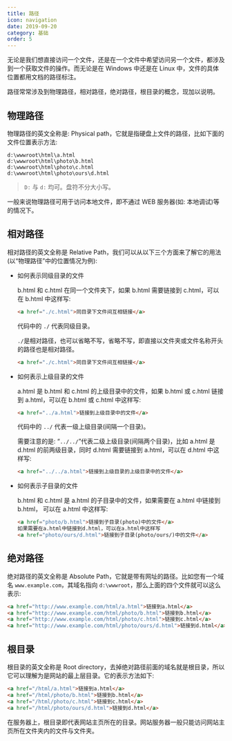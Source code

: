 ```yaml
---
title: 路径
icon: navigation
date: 2019-09-20
category: 基础
order: 5
---
```


无论是我们想直接访问一个文件，还是在一个文件中希望访问另一个文件，都涉及到一个获取文件的操作。而无论是在 Windows 中还是在 Linux 中，文件的具体位置都用文档的路径标注。

路径常常涉及到物理路径，相对路径，绝对路径，根目录的概念，现加以说明。

<!-- more -->

## 物理路径

物理路径的英文全称是: Physical path，它就是指硬盘上文件的路径，比如下面的文件位置表示方法:

```text
d:\wwwroot\html\a.html
d:\wwwroot\html\photo\b.html
d:\wwwroot\html\photo\c.html
d:\wwwroot\html\photo\ours\d.html
```

> `D:` 与 `d:` 均可。盘符不分大小写。

一般来说物理路径可用于访问本地文件，即不通过 WEB 服务器(如: 本地调试)等的情况下。

## 相对路径

相对路径的英文全称是 Relative Path，我们可以从以下三个方面来了解它的用法 (以“物理路径”中的位置情况为例):

- 如何表示同级目录的文件

  b.html 和 c.html 在同一个文件夹下，如果 b.html 需要链接到 c.html，可以在 b.html 中这样写:

  ```html
  <a href="./c.html">同目录下文件间互相链接</a>
  ```

  代码中的 `./` 代表同级目录。

  `./`是相对路径，也可以省略不写，省略不写，即直接以文件夹或文件名称开头的路径也是相对路径。

  ```html
  <a href="./c.html">同目录下文件间互相链接</a>
  ```

- 如何表示上级目录的文件

  a.html 是 b.html 和 c.html 的上级目录中的文件，如果 b.html 或 c.html 链接到 a.html，可以在 b.html 或 c.html 中这样写:

  ```html
  <a href="../a.html">链接到上级目录中的文件</a>
  ```

  代码中的 `../` 代表一级上级目录(间隔一个目录)。

  需要注意的是: “`../../`”代表二级上级目录(间隔两个目录)，比如 a.html 是 d.html 的前两级目录，同时 d.html 需要链接到 a.html，可以在 d.html 中这样写:

  ```html
  <a href="../../a.html">链接到上级目录的上级目录中的文件</a>
  ```

- 如何表示子目录的文件

  b.html 和 c.html 是 a.html 的子目录中的文件，如果需要在 a.html 中链接到 b.html， 可以在 a.html 中这样写:

  ```html
  <a href="photo/b.html">链接到子目录(photo)中的文件</a>
  如果需要在a.html中链接到d.html，可以在a.html中这样写
  <a href="photo/ours/d.html">链接到子目录(photo/ours/)中的文件</a>
  ```

## 绝对路径

绝对路径的英文全称是 Absolute Path，它就是带有网址的路径。比如您有一个域名 `www.example.com`，其域名指向 `d:\wwwroot`，那么上面的四个文件就可以这么表示:

```html
<a href="http://www.example.com/html/a.html">链接到a.html</a>
<a href="http://www.example.com/html/photo/b.html">链接到b.html</a>
<a href="http://www.example.com/html/photo/c.html">链接到c.html</a>
<a href="http://www.example.com/html/photo/ours/d.html">链接到d.html</a>
```

## 根目录

根目录的英文全称是 Root directory，去掉绝对路径前面的域名就是根目录，所以它可以理解为是网站的最上层目录。它的表示方法如下:

```html
<a href="/html/a.html">链接到a.html</a>
<a href="/html/photo/b.html">链接到b.html</a>
<a href="/html/photo/c.html">链接到c.html</a>
<a href="/html/photo/ours/d.html">链接到d.html</a>
```

在服务器上，根目录即代表网站主页所在的目录。网站服务器一般只能访问网站主页所在文件夹内的文件与文件夹。
